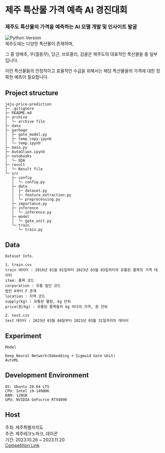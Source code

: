 # 제주 특산물 가격 예측 AI 경진대회

### 제주도 특산물의 가격을 예측하는 AI 모델 개발 및 인사이트 발굴
  ![Python Version](https://img.shields.io/badge/Python-3.8.10-blue)   
제주도에는 다양한 특산물이 존재하며, 

그 중 양배추, 무(월동무), 당근, 브로콜리, 감귤은 제주도의 대표적인 특산물들 중 일부입니다. 

이런 특산물들의 안정적이고 효율적인 수급을 위해서는 해당 특산물들의 가격에 대한 정확한 예측이 필요합니다.


## Project structure

```
jeju-price-prediction
├─ .gitignore
├─ README.md
├─ archive
│  └─ archive file
├─ data
├─ garbage
│  ├─ gate_model.py
│  ├─ temp copy.ipynb
│  └─ temp.ipynb
├─ main.py
├─ AutoGluon.ipynb
├─ notebooks
│  └─ EDA
├─ result
│  └─ Result file
└─ src
   ├─ config
   │  └─ config.py
   ├─ data
   │  ├─ dataset.py
   │  ├─ feature_extraction.py
   │  └─ preprocessing.py
   ├─ importance.py
   ├─ inference
   │  └─ inference.py
   ├─ model
   │  └─ gate_unit.py
   └─ train
      └─ train.py

```

## Data

```
Dataset Info.

1. train.csv
train 데이터 : 2019년 01월 01일부터 2023년 03월 03일까지의 유통된 품목의 가격 데이터
item: 품목 코드
corporation : 유통 법인 코드
법인 A부터 F 존재
location : 지역 코드
supply(kg) : 유통된 물량, kg 단위
price(원/kg) : 유통된 품목들의 kg 마다의 가격, 원 단위

2. test.csv
test 데이터 : 2023년 03월 04일부터 2023년 03월 31일까지의 데이터
```
## Experiment
`Model`
```
Deep Neural Network(Embedding + Sigmoid Gate Unit)  
AutoML
```




## Development Environment
```
OS: Ubuntu 20.04 LTS
CPU: Intel i9-14900K
RAM: 128GB
GPU: NVIDIA GeFocrce RTX4090
```

## Host
주최: 제주특별자치도  
주관: 제주테크노파크, 데이콘  
기간: 2023.10.26 ~ 2023.11.20   
[Competition Link](https://dacon.io/competitions/official/236176/overview/description)